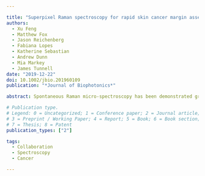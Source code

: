 ```yaml
---

title: "Superpixel Raman spectroscopy for rapid skin cancer margin assessment"
authors:
  - Xu Feng
  - Matthew Fox
  - Jason Reichenberg
  - Fabiana Lopes
  - Katherine Sebastian
  - Andrew Dunn
  - Mia Markey
  - James Tunnell
date: "2019-12-22"
doi: 10.1002/jbio.201960109
publication: "*Journal of Biophotonics*"

abstract: Spontaneous Raman micro‐spectroscopy has been demonstrated great potential in delineating tumor margins; however, it is limited by slow acquisition speed. We describe a superpixel acquisition approach that can expedite acquisition between ~$\times$100 and $\times$10 000, as compared to point‐by‐point scanning by trading off spatial resolution. We present the first demonstration of superpixel acquisition on rapid discrimination of basal cell carcinoma tumor from eight patients undergoing Mohs micrographic surgery. Results have been demonstrated high discriminant power for tumor vs normal skin based on the biochemical differences between nucleus, collagen, keratin and ceramide. We further perform raster‐scanned superpixel Raman imaging on positive and negative margin samples. Our results indicate superpixel acquisition can facilitate the use of Raman microspectroscopy as a rapid and specific tool for tumor margin assessment.

# Publication type.
# Legend: 0 = Uncategorized; 1 = Conference paper; 2 = Journal article;
# 3 = Preprint / Working Paper; 4 = Report; 5 = Book; 6 = Book section;
# 7 = Thesis; 8 = Patent
publication_types: ["2"]

tags:
  - Collaboration
  - Spectroscopy
  - Cancer

---
```

